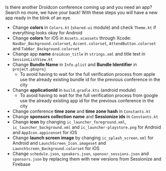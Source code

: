 Is there another Droidcon conference coming up and you need an app? Search no more, we have your back! With these steps you will have a new
app ready in the blink of an eye.

- Change **colors** in `Colors.kt` (`shared-ui` module) and check `Theme.kt` if everything looks okay for Android
- Change **colors** for iOS in `Assets.xcassets` through Xcode: `NavBar_Background.colorset`, `Accent.colorset`, `AttendButton.colorset`
  and `TabBar_Background.colorset`
- Change app **name** `droidcon_title` in `strings.xml` and title text in `SessionListView.kt`
- Change **Bundle Name** in `Info.plist` and **Bundle Identifier** in `project.pbxproj`
  - To avoid having to wait for the full verification process from apple use the already existing bundle id for the previous conference in
    the city
- Change **applicationId** in `build.gradle.kts` (android module)
  - To avoid having to wait for the full verification process from google use the already existing app id for the previous conference in the
    city
- Change conference **time zone** and **time zone hash** in `Constants.kt`
- Change **sponsors collection name** and **Sessionize ids** in `Constants.kt`
- Change **icon** by changing `ic_launcher_foreground.xml`, `ic_launcher_background.xml` and `ic_launcher-playstore.png` for Android and
  `AppIcon.appiconset` for iOS
- Change **launch screen image** by changing `ic_splash_screen.xml` for Android and `LaunchScreen_Icon.imageset` and
  `LaunchScreen_Background.colorset` for iOS
- Change `schedule.json`, `speakers.json`, `sponsor_sessions.json` and `sponsors.json` by replacing them with new versions from Sessionize
  and Firebase
